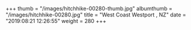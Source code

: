 +++
thumb = "/images/hitchhike-00280-thumb.jpg"
albumthumb = "/images/hitchhike-00280.jpg"
title = "West Coast Westport , NZ"
date = "2019:08:21 12:26:55"
weight = 280
+++
